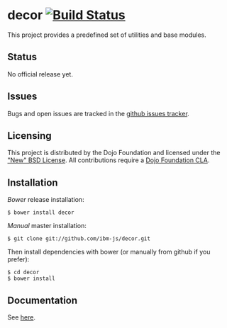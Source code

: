 # decor [![Build Status](https://travis-ci.org/ibm-js/decor.png?branch=master)](https://travis-ci.org/ibm-js/decor)

This project provides a predefined set of utilities and base modules.

## Status

No official release yet.

## Issues

Bugs and open issues are tracked in the
[github issues tracker](https://github.com/ibm-js/decor/issues).

## Licensing

This project is distributed by the Dojo Foundation and licensed under the ["New" BSD License](./LICENSE).
All contributions require a [Dojo Foundation CLA](http://dojofoundation.org/about/claForm).

## Installation

_Bower_ release installation:

    $ bower install decor

_Manual_ master installation:

    $ git clone git://github.com/ibm-js/decor.git

Then install dependencies with bower (or manually from github if you prefer):

	$ cd decor
	$ bower install

## Documentation

See [here](http://ibm-js.github.io/decor/docs/master/index.html).
